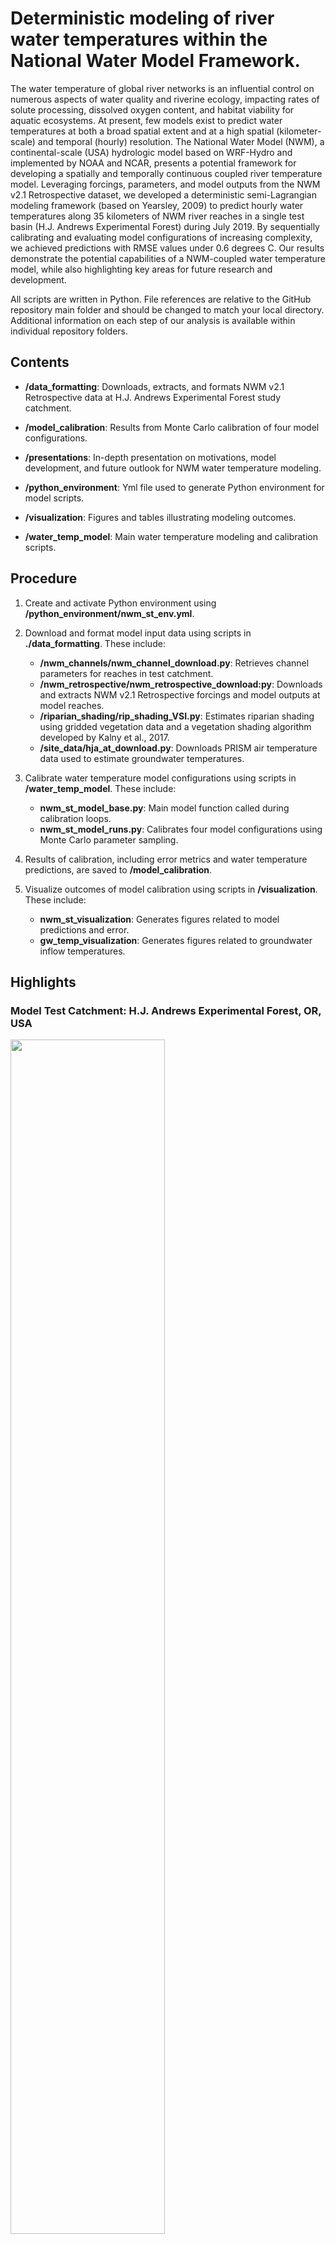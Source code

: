 # Deterministic modeling of river water temperatures within the National Water Model Framework.

The water temperature of global river networks is an influential control on numerous aspects of water quality and riverine ecology, impacting rates of solute processing, dissolved oxygen content, and habitat viability for aquatic ecosystems. At present, few models exist to predict water temperatures at both a broad spatial extent and at a high spatial (kilometer-scale) and temporal (hourly) resolution. The National Water Model (NWM), a continental-scale (USA) hydrologic model based on WRF-Hydro and implemented by NOAA and NCAR, presents a potential framework for developing a spatially and temporally continuous coupled river temperature model. Leveraging forcings, parameters, and model outputs from the NWM v2.1 Retrospective dataset, we developed a deterministic semi-Lagrangian modeling framework (based on Yearsley, 2009) to predict hourly water temperatures along 35 kilometers of NWM river reaches in a single test basin (H.J. Andrews Experimental Forest) during July 2019. By sequentially calibrating and evaluating model configurations of increasing complexity, we achieved predictions with RMSE values under 0.6 degrees C. Our results demonstrate the potential capabilities of a NWM-coupled water temperature model, while also highlighting key areas for future research and development.

All scripts are written in Python. File references are relative to the GitHub repository main folder and should be changed to match your local directory. Additional information on each step of our analysis is available within individual repository folders.

## Contents

-   **/data_formatting**: Downloads, extracts, and formats NWM v2.1 Retrospective data at H.J. Andrews Experimental Forest study catchment.

-   **/model_calibration**: Results from Monte Carlo calibration of four model configurations.

-   **/presentations**: In-depth presentation on motivations, model development, and future outlook for NWM water temperature modeling.

-   **/python_environment**: Yml file used to generate Python environment for model scripts.

-   **/visualization**: Figures and tables illustrating modeling outcomes.

-   **/water_temp_model**: Main water temperature modeling and calibration scripts.


## Procedure

1.  Create and activate Python environment using **/python_environment/nwm_st_env.yml**.

2.  Download and format model input data using scripts in **./data_formatting**. These include:
    -   **/nwm_channels/nwm_channel_download.py**: Retrieves channel parameters for reaches in test catchment.
    -   **/nwm_retrospective/nwm_retrospective_download:py**: Downloads and extracts NWM v2.1 Retrospective forcings and model outputs at model reaches.
    -   **/riparian_shading/rip_shading_VSI.py**: Estimates riparian shading using gridded vegetation data and a vegetation shading algorithm developed by Kalny et al., 2017.
    -   **/site_data/hja_at_download.py**: Downloads PRISM air temperature data used to estimate groundwater temperatures.
    
3.  Calibrate water temperature model configurations using scripts in **/water_temp_model**. These include:
    -   **nwm_st_model_base.py**: Main model function called during calibration loops.
    -   **nwm_st_model_runs.py**: Calibrates four model configurations using Monte Carlo parameter sampling.
    
4.  Results of calibration, including error metrics and water temperature predictions, are saved to **/model_calibration**.

5.  Visualize outcomes of model calibration using scripts in **/visualization**. These include:
    -   **nwm_st_visualization**: Generates figures related to model predictions and error.
    -   **gw_temp_visualization**: Generates figures related to groundwater inflow temperatures.
    

## Highlights

### Model Test Catchment: H.J. Andrews Experimental Forest, OR, USA

<img src="visualization/figures/figure1/figure1.png" width="70%" height="70%">

**Figure 1.** Location of water temperature gages (‘Headwater’: GSMACK, ‘Outlet’: GSLOOK) with the H.J. Andrews Experimental Forest watershed in relation to channels identified by the National Water Model.

<br/>

### Modeled Heat Fluxes and Associated NWM Inputs

<img src="visualization/figures/figure2/figure2.png" width="80%" height="80%">

**Figure 2.** Primary atmospheric, radiative, and hydrologic heat fluxes represented in the water temperature model. Model data sources fall into four broad categories: NWM gridded forcings, NWM model outputs, NWM channel route link files, and external data unconstrained by the NWM. The color and shape of symbology indicates how each variable contributes to calculated heat fluxes in the model.
 
<br/>
 
### Estimating Groundwater Inflow Temperatures

<img src="visualization/figures/figure3/figure3.png" width="80%" height="80%">

**Figure 3.** Estimated groundwater inflow temperatures for (a) WY2019 and (b) July 2019 study period at the headwaters of Mack Creek for a range of *C<sub>AT-GW<sub>* (air temperature scaling coefficient) values. Values of *C<sub>AT-GW<sub>*, closer to 0 represent relatively deeper sourcing depths while values of *C<sub>AT-GW<sub>* closer to 1 represent relatively shallower sourcing depths.
 
 <br/>
 
### Prediction Quality of Model Configurations

<img src="visualization/figures/figure4/figure4.png" width="60%" height="60%">

**Figure 4.** Simulated water temperature RMSE at headwater (Mack Creek) and outlet (Lookout Creek) gages for 5,000 Monte Carlo calibration runs of each model configuration (gray). Top 50 (1st percentile) runs of each model configuration, ranked by weighted RMSE (weighted headwater (25%) and outlet (75%) RMSE), are highlighted.

<br/>

### Model Performance Across Error Metrics

<img src="visualization/figures/figure5/figure5.png" width="40%" height="40%">

**Figure 5.** Performance of four model configurations at the headwater (Mack Creek) and outlet (Lookout Creek) gages, evaluated across three metrics of model error (RMSE: root mean square error; DMax: daily maxima error; DMin: daily minima error). Error metrics calculated using top 50 runs (1st percentile) ranked by weighted headwater and outlet RMSE for each configuration.

<br/>

### Water Temperature Prediction Envelopes at Headwater Gage

<img src="visualization/figures/figure6/figure6.png" width="50%" height="50%">

**Figure 6.** Observed headwater temperatures (black) and 5/95th confidence envelope of water temperature predictions at the headwater gage across model configurations M1, M2, M3, and M4 for the top 50 runs (1st percentile) ranked by weighted headwater and outlet RMSE.

<br/>

### Water Temperature Prediction Envelopes at Outlet Gage

<img src="visualization/figures/figure7/figure7.png" width="50%" height="50%">

**Figure 7.** Observed headwater temperatures (black) and 5/95th confidence envelope of water temperature predictions at the outlet gage across model configurations M1, M2, M3, and M4 for the top 50 runs (1st percentile) ranked by weighted headwater and outlet RMSE.

<br/>

### Water Temperature Model Forulations

<img src="visualization/tables/table1/table1.png" width="70%" height="70%">

**Table 1.** Water temperature model formulations, tuned parameters, and number of parameters.

<br/>

### Calibrated Parameter Definitions and Ranges

<img src="visualization/tables/table2/table2.png" width="55%" height="55%">

**Table 2.** Definitions and ranges of parameters used in Monte Carlo tuning of models M1-M4.

<br/>

### Optimal Parameter Values for Calibrated Runs

<img src="visualization/tables/table3/table3.png" width="50%" height="50%">

**Table 3.** Optimal mean parameter values for top 50 runs of each model (M1-M4).

<br/>
